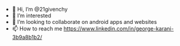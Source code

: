 - 👋 Hi, I’m @21givenchy
- 👀 I’m interested 
- 💞️ I’m looking to collaborate on android apps and websites
- 📫 How to reach me https://www.linkedin.com/in/george-karani-3b9a8b1b2/

<!---
21givenchy/21givenchy is a ✨ special ✨ repository because its `README.md` (this file) appears on your GitHub profile.
You can click the Preview link to take a look at your changes.
--->
